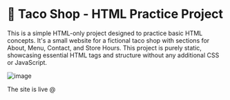 # 🌮 Taco Shop - HTML Practice Project

This is a simple HTML-only project designed to practice basic HTML concepts. It's a small website for a fictional taco shop with sections for About, Menu, Contact, and Store Hours. This project is purely static, showcasing essential HTML tags and structure without any additional CSS or JavaScript.

![image](https://github.com/user-attachments/assets/c32124c0-bf66-4039-a5d9-040174a9be4d)


The site is live @
